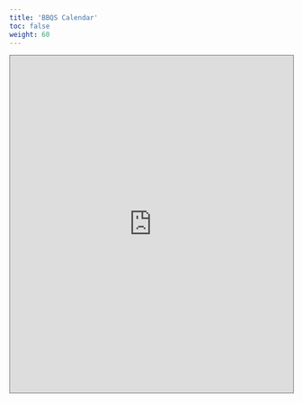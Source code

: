 ```yaml
---
title: 'BBQS Calendar'
toc: false
weight: 60
---
```


<iframe src="https://calendar.google.com/calendar/embed?height=600&wkst=1&ctz=America%2FNew_York&showPrint=0&mode=AGENDA&title=BBQS%20Events%20Calendar&src=YWRtaW5AYnJhaW4tYmJxcy5vcmc&color=%23039BE5" style="border:solid 1px #777" width="100%" height="600" frameborder="0" scrolling="no"></iframe>